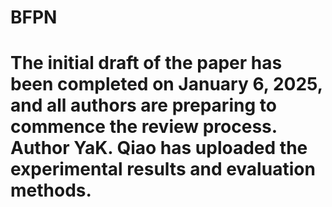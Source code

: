 # BFPN
# The initial draft of the paper has been completed on January 6, 2025, and all authors are preparing to commence the review process. Author YaK. Qiao has uploaded the experimental results and evaluation methods.
